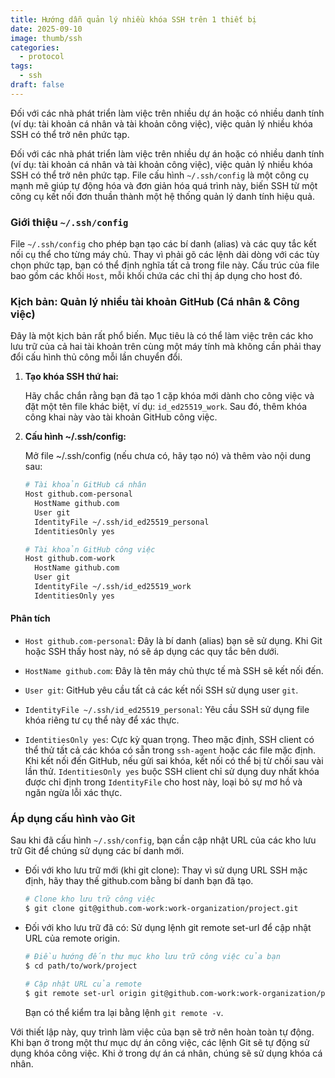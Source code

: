 ```yaml
---
title: Hướng dẫn quản lý nhiều khóa SSH trên 1 thiết bị
date: 2025-09-10
image: thumb/ssh
categories:
  - protocol
tags:
  - ssh
draft: false
---
```


Đối với các nhà phát triển làm việc trên nhiều dự án hoặc có nhiều danh tính (ví dụ: tài khoản cá nhân và tài khoản công việc), việc quản lý nhiều khóa SSH có thể trở nên phức tạp.

<!--more-->

Đối với các nhà phát triển làm việc trên nhiều dự án hoặc có nhiều danh tính (ví dụ: tài khoản cá nhân và tài khoản công việc), việc quản lý nhiều khóa SSH có thể trở nên phức tạp. File cấu hình `~/.ssh/config` là một công cụ mạnh mẽ giúp tự động hóa và đơn giản hóa quá trình này, biến SSH từ một công cụ kết nối đơn thuần thành một hệ thống quản lý danh tính hiệu quả.

### Giới thiệu `~/.ssh/config`

File `~/.ssh/config` cho phép bạn tạo các bí danh (alias) và các quy tắc kết nối cụ thể cho từng máy chủ. Thay vì phải gõ các lệnh dài dòng với các tùy chọn phức tạp, bạn có thể định nghĩa tất cả trong file này. Cấu trúc của file bao gồm các khối `Host`, mỗi khối chứa các chỉ thị áp dụng cho host đó.

### Kịch bản: Quản lý nhiều tài khoản GitHub (Cá nhân & Công việc)

Đây là một kịch bản rất phổ biến. Mục tiêu là có thể làm việc trên các kho lưu trữ của cả hai tài khoản trên cùng một máy tính mà không cần phải thay đổi cấu hình thủ công mỗi lần chuyển đổi.

1. **Tạo khóa SSH thứ hai:**

    Hãy chắc chắn rằng bạn đã tạo 1 cặp khóa mới dành cho công việc và đặt một tên file khác biệt, ví dụ: `id_ed25519_work`. Sau đó, thêm khóa công khai này vào tài khoản GitHub công việc.

2. **Cấu hình ~/.ssh/config:**

    Mở file ~/.ssh/config (nếu chưa có, hãy tạo nó) và thêm vào nội dung sau:

    ```bash
    # Tài khoản GitHub cá nhân
    Host github.com-personal
      HostName github.com
      User git
      IdentityFile ~/.ssh/id_ed25519_personal
      IdentitiesOnly yes

    # Tài khoản GitHub công việc
    Host github.com-work
      HostName github.com
      User git
      IdentityFile ~/.ssh/id_ed25519_work
      IdentitiesOnly yes
    ```

#### Phân tích

-   `Host github.com-personal`: Đây là bí danh (alias) bạn sẽ sử dụng. Khi Git hoặc SSH thấy host này, nó sẽ áp dụng các quy tắc bên dưới.
	
-   `HostName github.com`: Đây là tên máy chủ thực tế mà SSH sẽ kết nối đến.
	
-   `User git`: GitHub yêu cầu tất cả các kết nối SSH sử dụng user `git`.
	
-   `IdentityFile ~/.ssh/id_ed25519_personal`: Yêu cầu SSH sử dụng file khóa riêng tư cụ thể này để xác thực.
	
-   `IdentitiesOnly yes`: Cực kỳ quan trọng. Theo mặc định, SSH client có thể thử tất cả các khóa có sẵn trong `ssh-agent` hoặc các file mặc định. Khi kết nối đến GitHub, nếu gửi sai khóa, kết nối có thể bị từ chối sau vài lần thử. `IdentitiesOnly yes` buộc SSH client chỉ sử dụng duy nhất khóa được chỉ định trong `IdentityFile` cho host này, loại bỏ sự mơ hồ và ngăn ngừa lỗi xác thực.

### Áp dụng cấu hình vào Git

Sau khi đã cấu hình `~/.ssh/config`, bạn cần cập nhật URL của các kho lưu trữ Git để chúng sử dụng các bí danh mới.

-   Đối với kho lưu trữ mới (khi git clone):
    Thay vì sử dụng URL SSH mặc định, hãy thay thế github.com bằng bí danh bạn đã tạo.
    ```bash
    # Clone kho lưu trữ công việc
    $ git clone git@github.com-work:work-organization/project.git
    ```
-   Đối với kho lưu trữ đã có:
    Sử dụng lệnh git remote set-url để cập nhật URL của remote origin.

    ```bash
    # Điều hướng đến thư mục kho lưu trữ công việc của bạn
    $ cd path/to/work/project

    # Cập nhật URL của remote
    $ git remote set-url origin git@github.com-work:work-organization/project.git
    ```

    Bạn có thể kiểm tra lại bằng lệnh `git remote -v`.

Với thiết lập này, quy trình làm việc của bạn sẽ trở nên hoàn toàn tự động. Khi bạn ở trong một thư mục dự án công việc, các lệnh Git sẽ tự động sử dụng khóa công việc. Khi ở trong dự án cá nhân, chúng sẽ sử dụng khóa cá nhân.
